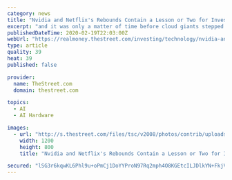 ```yaml
---
category: news
title: "Nvidia and Netflix's Rebounds Contain a Lesson or Two for Investors"
excerpt: "and it was only a matter of time before cloud giants stepped up their GPU purchases again, given their infrastructure needs and large AI/deep learning investments. In Netflix's case, it was worth remembering that even after its price hikes, Netflix remained a pretty good deal relative to U.S. pay-TV services. And with regards to the threat ..."
publishedDateTime: 2020-02-19T22:03:00Z
webUrl: "https://realmoney.thestreet.com/investing/technology/nvidia-and-netflix-s-rebounds-contain-a-lesson-or-two-for-investors-15243840"
type: article
quality: 39
heat: 39
published: false

provider:
  name: TheStreet.com
  domain: thestreet.com

topics:
  - AI
  - AI Hardware

images:
  - url: "http://s.thestreet.com/files/tsc/v2008/photos/contrib/uploads/dc38a11b-4f2e-11ea-9eb5-5750afe0cc73.png"
    width: 1200
    height: 800
    title: "Nvidia and Netflix's Rebounds Contain a Lesson or Two for Investors"

secured: "lSG3r6kqwKL6Phl9u+oPmCj1DoYYProN97Rq2mph4O8KGEtcILJDlkYN+FkjVoBGEspvNq3D6gEY+OvzXN0UYlidc9upj73KyWcKpmYKmaRmbDqOPPyGT8ZjB5kxLu5SM9n5eDEINmtzRvF1966+oo8J8SclRcQUL/zTgvsg45a8wruWQYB5NGkxP26jNul1Tz2XX+B054ULDQ4llpii3GcR6MrRg5zEDD6sAu6SLetD7xE0+RihRs2C+nPFoGA8p/4hFEd3G3jVwr9sFXgOJxsrMRr4ruMWWjuiDQGUwgIXnW46ZbfoQ4HbQy0RViPyGZUIPWEWW9KfbxKKCLMg3mdHHulQmGClMItNP8Pmy/yTuAAic6vuo6ZKZlBhq+xZL+cpHlSn/SdztlOdN+5Z1um9VMPoTdN02d6qDrnC4zFrofp5JoG1eraxHKkh47hgQ7PqwJ+EuoUetUp0lkByqDpFs2092zB5X3MthBDq78g=;kSmlCHh8gaxZH9UrPKDtXw=="
---
```


